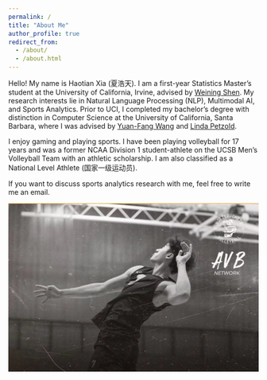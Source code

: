 ```yaml
---
permalink: /
title: "About Me"
author_profile: true
redirect_from: 
  - /about/
  - /about.html
---
```


Hello! My name is Haotian Xia (夏浩天). I am a first-year Statistics Master’s student at the University of California, Irvine, advised by [Weining Shen](https://faculty.sites.uci.edu/weinings/). My research interests lie in Natural Language Processing (NLP), Multimodal AI, and Sports Analytics. Prior to UCI, I completed my bachelor’s degree with distinction in Computer Science at the University of California, Santa Barbara, where I was advised by [Yuan-Fang Wang](https://engineering.ucsb.edu/people/yuan-fang-wang) and [Linda Petzold](https://engineering.ucsb.edu/people/linda-petzold). 

I enjoy gaming and playing sports. I have been playing volleyball for 17 years and was a former NCAA Division 1 student-athlete on the UCSB Men’s Volleyball Team with an athletic scholarship. I am also classified as a National Level Athlete (国家一级运动员).

If you want to discuss sports analytics research with me, feel free to write me an email.

 ![voll](/images/voll.png)